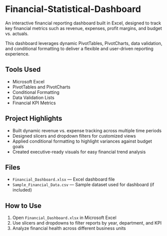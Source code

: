# Financial-Statistical-Dashboard
An interactive financial reporting dashboard built in Excel, designed to track key financial metrics such as revenue, expenses, profit margins, and budget vs. actuals. 

This dashboard leverages dynamic PivotTables, PivotCharts, data validation, and conditional formatting to deliver a flexible and user-driven reporting experience.

## Tools Used
- Microsoft Excel
- PivotTables and PivotCharts
- Conditional Formatting
- Data Validation Lists
- Financial KPI Metrics

## Project Highlights
- Built dynamic revenue vs. expense tracking across multiple time periods
- Designed slicers and dropdown filters for customized views
- Applied conditional formatting to highlight variances against budget goals
- Created executive-ready visuals for easy financial trend analysis

## Files
- `Financial_Dashboard.xlsx` — Excel dashboard file
- `Sample_Financial_Data.csv` — Sample dataset used for dashboard (if included)

## How to Use
1. Open `Financial_Dashboard.xlsx` in Microsoft Excel
2. Use slicers and dropdowns to filter reports by year, department, and KPI
3. Analyze financial health across different business units
